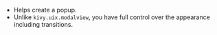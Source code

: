 - Helps create a popup.
- Unlike `kivy.uix.modalview`, you have full control over the appearance including transitions.

